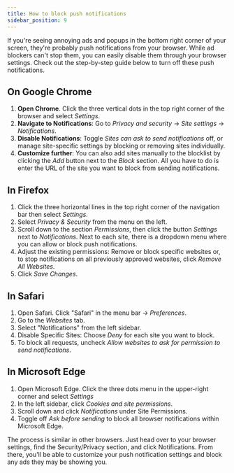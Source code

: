 ```yaml
---
title: How to block push notifications
sidebar_position: 9
---
```


If you're seeing annoying ads and popups in the bottom right corner of your screen, they're probably push notifications from your browser. While ad blockers can't stop them, you can easily disable them through your browser settings. Check out the step-by-step guide below to turn off these push notifications.

## On Google Chrome

1. **Open Chrome**. Click the three vertical dots in the top right corner of the browser and select *Settings*.
2. **Navigate to Notifications**: Go to *Privacy and security* → *Site settings* → *Notifications*.
3. **Disable Notifications**: Toggle *Sites can ask to send notifications* off, or manage site-specific settings by blocking or removing sites individually.
4. **Customize further**: You can also add sites manually to the blocklist by clicking the *Add* button next to the *Block* section. All you have to do is enter the URL of the site you want to block from sending notifications.

## In Firefox

1. Click the three horizontal lines in the top right corner of the navigation bar then select *Settings*.
2. Select *Privacy & Security* from the menu on the left.
3. Scroll down to the section *Permissions*, then click the button *Settings* next to *Notifications*. Next to each site, there is a dropdown menu where you can allow or block push notifications.
4. Adjust the existing permissions: Remove or block specific websites or, to stop notifications on all previously approved websites, click *Remove All Websites*.
5. Click *Save Changes*.

## In Safari

1. Open Safari. Click "Safari" in the menu bar → *Preferences*.
2. Go to the *Websites* tab.
3. Select "Notifications" from the left sidebar.
4. Disable Specific Sites: Choose *Deny* for each site you want to block.
5. To block all requests, uncheck *Allow websites to ask for permission to send notifications*.

## In Microsoft Edge

1. Open Microsoft Edge. Click the three dots menu in the upper-right corner and select *Settings*
2. In the left sidebar, click *Cookies and site permissions*.
3. Scroll down and click *Notifications* under Site Permissions.
4. Toggle off *Ask before sending* to block all browser notifications within Microsoft Edge.

The process is similar in other browsers. Just head over to your browser settings, find the Security/Privacy section, and click Notifications. From there, you'll be able to customize your push notification settings and block any ads they may be showing you.
